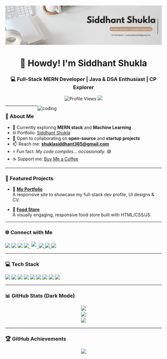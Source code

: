 ![logo](https://github.com/siddhantshukla108/siddhantshukla108/blob/main/cp%20(1).jpeg)

<h1 align="center">👋 Howdy! I'm Siddhant Shukla</h1>
<h3 align="center">💻 Full-Stack MERN Developer | Java & DSA Enthusiast | CP Explorer</h3>

<p align="center">
  <img src="https://komarev.com/ghpvc/?username=siddhantshukla108&label=Profile%20views&color=ff69b4&style=flat-square" alt="Profile Views" />
  <a href="https://x.com/siddhant_shuk1a" target="_blank">
    <img src="https://img.shields.io/twitter/follow/siddhantshukla108?logo=twitter&style=flat-square&color=1da1f2" />
  </a>
</p>

<img align="right" alt="coding" width="400" src="https://user-images.githubusercontent.com/55389276/140866485-8fb1c876-9a8f-4d6a-98dc-08c4981eaf70.gif" />

---

### 🌌 About Me

- 🔭 Currently exploring **MERN stack** and **Machine Learning**
- 🌐 Portfolio: [Siddhant Shukla](https://siddhantshukla-portfolio.netlify.app/)
- 👯 Open to collaborating on **open-source** and **startup projects**
- 📫 Reach me: **shuklasiddhant365@gmail.com**
- ⚡ Fun fact: *My code compiles… occasionally.* 😅
- ☕ Support me: [Buy Me a Coffee](https://www.buymeacoffee.com/siddhantshukla)

---

### 🚀 Featured Projects

- 🎯 **[My Portfolio](https://siddhantshukla-portfolio.netlify.app/)**  
  A responsive site to showcase my full-stack dev profile, UI designs & CV.

- 🎯 **[Food Store](https://siddhantshukla108.github.io/Food-Store/)**  
  A visually engaging, responsive food store built with HTML/CSS/JS.

---

### 🌐 Connect with Me

<p align="left">
  <a href="https://x.com/siddhant_shuk1a"><img src="https://skillicons.dev/icons?i=twitter" width="35" /></a>
  <a href="https://www.linkedin.com/in/siddhant-shukla108/"><img src="https://skillicons.dev/icons?i=linkedin" width="35" /></a>
  <a href="https://instagram.com/daringadi"><img src="https://skillicons.dev/icons?i=instagram" width="35" /></a>

  <!-- ✅ YouTube -->
  <a href="https://www.youtube.com/@reel_is_real" target="_blank">
    <img src="https://upload.wikimedia.org/wikipedia/commons/0/09/YouTube_full-color_icon_(2017).svg" width="35" />
  </a>

  <!-- ✅ CodeChef -->
  <a href="https://www.codechef.com/users/siddhantshu108" target="_blank">
    <img src="https://cdn.jsdelivr.net/npm/simple-icons@v9/icons/codechef.svg" width="35" style="background:white; padding:4px; border-radius:5px;" />
  </a>

  <!-- ✅ HackerRank -->
  <a href="https://www.hackerrank.com/shuklasiddhant31" target="_blank">
    <img src="https://cdn.worldvectorlogo.com/logos/hackerrank.svg" width="35" />
  </a>

  <!-- ✅ Codeforces -->
  <a href="https://codeforces.com/profile/siddhantshukla108">
    <img src="https://raw.githubusercontent.com/rahuldkjain/github-profile-readme-generator/master/src/images/icons/Social/codeforces.svg" width="35" />
  </a>

  <!-- ✅ LeetCode -->
  <a href="https://leetcode.com/u/siddhantshukla108/">
    <img src="https://upload.wikimedia.org/wikipedia/commons/1/19/LeetCode_logo_black.png" width="35" />
  </a>
</p>

---

### 💻 Tech Stack

<p align="left">
  <a href="https://www.cprogramming.com/" target="_blank"><img src="https://skillicons.dev/icons?i=c" width="40"/></a>
  <a href="https://www.java.com/" target="_blank"><img src="https://skillicons.dev/icons?i=java" width="40"/></a>
  <a href="https://developer.mozilla.org/en-US/docs/Web/JavaScript" target="_blank"><img src="https://skillicons.dev/icons?i=javascript" width="40"/></a>
  <a href="https://reactjs.org/" target="_blank"><img src="https://skillicons.dev/icons?i=react" width="40"/></a>
  <a href="https://nodejs.org/" target="_blank"><img src="https://skillicons.dev/icons?i=nodejs" width="40"/></a>
  <a href="https://expressjs.com/" target="_blank"><img src="https://skillicons.dev/icons?i=express" width="40"/></a>
  <a href="https://www.mongodb.com/" target="_blank"><img src="https://skillicons.dev/icons?i=mongodb" width="40"/></a>
  <a href="https://tailwindcss.com/" target="_blank"><img src="https://skillicons.dev/icons?i=tailwind" width="40"/></a>
  <a href="https://www.python.org/" target="_blank"><img src="https://skillicons.dev/icons?i=python" width="40"/></a>
</p>

---

### 📊 GitHub Stats (Dark Mode)

<p align="center">
  <img src="https://github-readme-stats.vercel.app/api/top-langs?username=siddhantshukla108&show_icons=true&locale=en&layout=compact&theme=tokyonight" />
  <br />
  <img src="https://github-readme-stats.vercel.app/api?username=siddhantshukla108&show_icons=true&locale=en&theme=tokyonight" />
  <br />
  <img src="https://github-readme-streak-stats.herokuapp.com?user=siddhantshukla108&theme=tokyonight&hide_border=false" />
</p>

---

### 🏆 GitHub Achievements

<p align="center">
  <img src="https://github-profile-trophy.vercel.app/?username=siddhantshukla108&theme=tokyonight&no-frame=true&title=Stars,Followers,Commit,Issues,PullRequest,Repositories,Contributions" />
</p>
